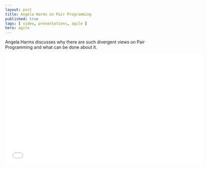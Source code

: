 ```yaml
---
layout: post
title: Angela Harms on Pair Programming
published: true
tags: [ video, presentations, agile ]
hero: agile
---
```


Angela Harms discusses why there are such divergent views on Pair Programming 
and what can be done about it.

<iframe width="640" height="360" src="//www.youtube.com/embed/OQXEzwXtzJ8?feature=player_detailpage" frameborder="0" allowfullscreen></iframe>

